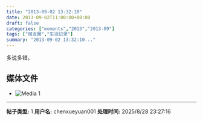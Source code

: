 ```yaml
---
title: "2013-09-02 13:32:10"
date: 2013-09-02T11:00:00+08:00
draft: false
categories: ["moments","2013","2013-09"]
tags: ["朋友圈","生活记录"]
summary: "2013-09-02 13:32:10..."
---
```


多说多错。

## 媒体文件

- ![Media 1](/Moments/photos/2013-09-02/201309021332100.jpg)

---

**帖子类型:** 1
**用户名:** chenxueyuan001
**处理时间:** 2025/8/28 23:27:16